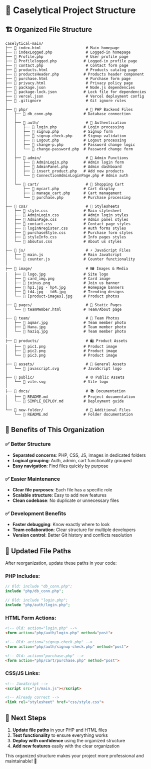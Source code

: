 # 📁 Caselytical Project Structure

## 🏗️ Organized File Structure

```
caselytical-main/
├── 📄 index.html                    # Main homepage
├── 📄 indexLogged.php               # Logged-in homepage
├── 📄 Profile.php                   # User profile page
├── 📄 Profilelogged.php            # Logged-in profile page
├── 📄 contact.php                   # Contact form page
├── 📄 products.html                 # Products catalog page
├── 📄 productsHeader.php           # Products header component
├── 📄 purchase.html                 # Purchase form page
├── 📄 privacy.html                  # Privacy policy page
├── 📄 package.json                  # Node.js dependencies
├── 📄 package-lock.json            # Lock file for dependencies
├── 📄 vercel.json                   # Vercel deployment config
├── 📄 .gitignore                    # Git ignore rules
│
├── 📂 php/                          # 🔧 PHP Backend Files
│   ├── 📄 db_conn.php              # Database connection
│   │
│   ├── 📂 auth/                     # 🔐 Authentication
│   │   ├── 📄 login.php            # Login processing
│   │   ├── 📄 signup.php           # Signup form
│   │   ├── 📄 signup-check.php     # Signup validation
│   │   ├── 📄 Logout.php           # Logout processing
│   │   ├── 📄 change-p.php         # Password change logic
│   │   └── 📄 change-password.php  # Password change form
│   │
│   ├── 📂 admin/                    # 👑 Admin Functions
│   │   ├── 📄 AdminLogin.php       # Admin login form
│   │   ├── 📄 AdminPanel.php       # Admin dashboard
│   │   ├── 📄 insert_product.php   # Add new products
│   │   └── 📄 ConnectionAdminLoginPage.php # Admin auth
│   │
│   └── 📂 cart/                     # 🛒 Shopping Cart
│       ├── 📄 mycart.php           # Cart display
│       ├── 📄 manage_cart.php      # Cart management
│       └── 📄 purchase.php         # Purchase processing
│
├── 📂 css/                          # 🎨 Stylesheets
│   ├── 📄 style.css                # Main stylesheet
│   ├── 📄 AdminLogin.css           # Admin login styles
│   ├── 📄 AdminPage.css            # Admin panel styles
│   ├── 📄 contact.css              # Contact page styles
│   ├── 📄 loginNregister.css       # Auth forms styles
│   ├── 📄 purchaseStyle.css        # Purchase form styles
│   ├── 📄 styleInfo.css            # Info pages styles
│   └── 📄 aboutus.css              # About us styles
│
├── 📂 js/                           # ⚡ JavaScript Files
│   ├── 📄 main.js                  # Main JavaScript
│   └── 📄 counter.js               # Counter functionality
│
├── 📂 image/                        # 🖼️ Images & Media
│   ├── 📄 logo.jpg                 # Site logo
│   ├── 📄 card_img.png             # Card image
│   ├── 📄 joinus.png               # Join us banner
│   ├── 📄 hp1.jpg - hp4.jpg        # Homepage banners
│   ├── 📄 td4.jpg - td6.jpg        # Trending designs
│   └── 📄 [product-images].jpg     # Product photos
│
├── 📂 pages/                        # 📑 Static Pages
│   └── 📄 teamMember.html          # Team/About page
│
├── 📂 team/                         # 👥 Team Photos
│   ├── 📄 aqmar.jpg                # Team member photo
│   ├── 📄 Hana.jpg                 # Team member photo
│   └── 📄 haziq.jpg                # Team member photo
│
├── 📂 products/                     # 🛍️ Product Assets
│   ├── 📄 pic1.png                 # Product image
│   ├── 📄 pic2.png                 # Product image
│   └── 📄 pic3.png                 # Product image
│
├── 📂 assets/                       # 🎯 General Assets
│   └── 📄 javascript.svg           # JavaScript logo
│
├── 📂 public/                       # 🌐 Public Assets
│   └── 📄 vite.svg                 # Vite logo
│
├── 📂 docs/                         # 📚 Documentation
│   ├── 📄 README.md                # Project documentation
│   └── 📄 SIMPLE_DEPLOY.md         # Deployment guide
│
└── 📂 new-folder/                   # 📁 Additional Files
    └── 📄 README.md                # Folder documentation
```

## 🎯 Benefits of This Organization

### ✅ **Better Structure**
- **Separated concerns**: PHP, CSS, JS, images in dedicated folders
- **Logical grouping**: Auth, admin, cart functionality grouped
- **Easy navigation**: Find files quickly by purpose

### ✅ **Easier Maintenance**
- **Clear file purposes**: Each file has a specific role
- **Scalable structure**: Easy to add new features
- **Clean codebase**: No duplicate or unnecessary files

### ✅ **Development Benefits**
- **Faster debugging**: Know exactly where to look
- **Team collaboration**: Clear structure for multiple developers
- **Version control**: Better Git history and conflicts resolution

## 🔧 Updated File Paths

After reorganization, update these paths in your code:

### PHP Includes:
```php
// Old: include "db_conn.php";
include "php/db_conn.php";

// Old: include "login.php";  
include "php/auth/login.php";
```

### HTML Form Actions:
```html
<!-- Old: action="login.php" -->
<form action="php/auth/login.php" method="post">

<!-- Old: action="signup-check.php" -->
<form action="php/auth/signup-check.php" method="post">

<!-- Old: action="purchase.php" -->
<form action="php/cart/purchase.php" method="post">
```

### CSS/JS Links:
```html
<!-- JavaScript -->
<script src="js/main.js"></script>

<!-- Already correct -->
<link rel="stylesheet" href="css/style.css">
```

## 🚀 Next Steps

1. **Update file paths** in your PHP and HTML files
2. **Test functionality** to ensure everything works
3. **Deploy with confidence** using the organized structure
4. **Add new features** easily with the clear organization

This organized structure makes your project more professional and maintainable! 🌟
